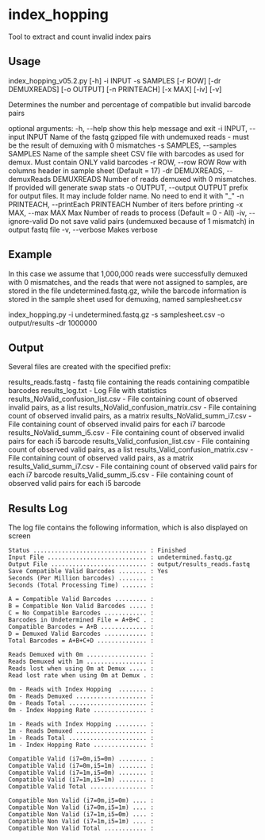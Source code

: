 # index_hopping
Tool to extract and count invalid index pairs

## Usage

index_hopping_v05.2.py [-h] -i INPUT -s SAMPLES [-r ROW]
                              [-dr DEMUXREADS] [-o OUTPUT] [-n PRINTEACH]
                              [-x MAX] [-iv] [-v]

Determines the number and percentage of compatible but invalid barcode pairs

optional arguments:
  -h, --help            show this help message and exit
  -i INPUT, --input INPUT
                        Name of the fastq gzipped file with undemuxed reads -
                        must be the result of demuxing with 0 mismatches
  -s SAMPLES, --samples SAMPLES
                        Name of the sample sheet CSV file with barcodes as
                        used for demux. Must contain ONLY valid barcodes
  -r ROW, --row ROW     Row with columns header in sample sheet (Default = 17)
  -dr DEMUXREADS, --demuxReads DEMUXREADS
                        Number of reads demuxed with 0 mismatches. If provided
                        will generate swap stats
  -o OUTPUT, --output OUTPUT
                        prefix for output files. It may include folder name.
                        No need to end it with "_"
  -n PRINTEACH, --printEach PRINTEACH
                        Number of iters before printing
  -x MAX, --max MAX     Max Number of reads to process (Default = 0 - All)
  -iv, --ignore-valid   Do not save valid pairs (undemuxed because of 1
                        mismatch) in output fastq file
  -v, --verbose         Makes verbose

## Example
In this case we assume that 1,000,000 reads were successfully demuxed with 0 mismatches, and the
reads that were not assigned to samples, are stored in the file undetermined.fastq.gz, while the
barcode information is stored in the sample sheet used for demuxing, named samplesheet.csv

index_hopping.py -i undetermined.fastq.gz -s samplesheet.csv -o output/results -dr 1000000

## Output
Several files are created with the specified prefix:

results_reads.fastq                  - fastq file containing the reads containing compatible barcodes
results_log.txt                      - Log File with statistics
results_NoValid_confusion_list.csv   - File containing count of observed invalid pairs, as a list
results_NoValid_confusion_matrix.csv - File containing count of observed invalid pairs, as a matrix 
results_NoValid_summ_i7.csv          - File containing count of observed invalid pairs for each i7 barcode
results_NoValid_summ_i5.csv          - File containing count of observed invalid pairs for each i5 barcode
results_Valid_confusion_list.csv     - File containing count of observed valid pairs, as a list
results_Valid_confusion_matrix.csv   - File containing count of observed valid pairs, as a matrix 
results_Valid_summ_i7.csv            - File containing count of observed valid pairs for each i7 barcode
results_Valid_summ_i5.csv            - File containing count of observed valid pairs for each i5 barcode

## Results Log 
The log file contains the following information, which is also displayed on screen

```
Status ................................ : Finished
Input File ............................ : undetermined.fastq.gz
Output File ........................... : output/results_reads.fastq
Save Compatible Valid Barcodes ........ : Yes
Seconds (Per Million barcodes) ........ : 
Seconds (Total Processing Time) ....... : 

A = Compatible Valid Barcodes ......... : 
B = Compatible Non Valid Barcodes ..... : 
C = No Compatible Barcodes ............ : 
Barcodes in Undetermined File = A+B+C . : 
Compatible Barcodes = A+B ............. : 
D = Demuxed Valid Barcodes ............ : 
Total Barcodes = A+B+C+D .............. : 

Reads Demuxed with 0m ................. : 
Reads Demuxed with 1m ................. : 
Reads lost when using 0m at Demux ..... : 
Read lost rate when using 0m at Demux . : 

0m - Reads with Index Hopping  ........ : 
0m - Reads Demuxed .................... : 
0m - Reads Total ...................... : 
0m - Index Hopping Rate ............... : 

1m - Reads with Index Hopping ......... : 
1m - Reads Demuxed .................... : 
1m - Reads Total ...................... : 
1m - Index Hopping Rate ............... : 

Compatible Valid (i7=0m,i5=0m) ........ : 
Compatible Valid (i7=0m,i5=1m) ........ : 
Compatible Valid (i7=1m,i5=0m) ........ : 
Compatible Valid (i7=1m,i5=1m) ........ : 
Compatible Valid Total ................ : 

Compatible Non Valid (i7=0m,i5=0m) .... : 
Compatible Non Valid (i7=0m,i5=1m) .... : 
Compatible Non Valid (i7=1m,i5=0m) .... : 
Compatible Non Valid (i7=1m,i5=1m) .... : 
Compatible Non Valid Total ............ : 
```

